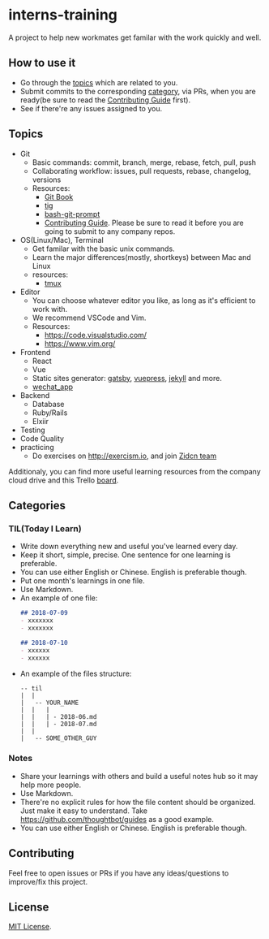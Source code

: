 # interns-training

A project to help new workmates get familar with the work quickly and well.


## How to use it

- Go through the [topics](#topics) which are related to you.
- Submit commits to the corresponding [category](#categories), via PRs, when you are ready(be sure to read the [Contributing Guide](https://github.com/zidcn/guides/blob/master/CONTRIBUTING.md) first).
- See if there're any issues assigned to you.

## Topics

- Git
  - Basic commands: commit, branch, merge, rebase, fetch, pull, push
  - Collaborating workflow: issues, pull requests, rebase, changelog, versions
  - Resources:
    - [Git Book](https://git-scm.com/book/en/v2)
    - [tig](https://jonas.github.io/tig/)
    - [bash-git-prompt](https://github.com/magicmonty/bash-git-prompt)
    - [Contributing Guide](https://github.com/zidcn/guides/blob/master/CONTRIBUTING.md). Please be sure to read it before you are going to submit to any company repos.
- OS(Linux/Mac), Terminal
  - Get familar with the basic unix commands.
  - Learn the major differences(mostly, shortkeys) between Mac and Linux
  - resources:
    - [tmux](https://github.com/tmux/tmux)
- Editor
  - You can choose whatever editor you like, as long as it's efficient to work with.
  - We recommend VSCode and Vim.
  - Resources:
    - https://code.visualstudio.com/
    - https://www.vim.org/
- Frontend
  - React
  - Vue
  - Static sites generator: [gatsby](https://github.com/gatsbyjs/gatsby), [vuepress](https://vuepress.vuejs.org), [jekyll](https://jekyllrb.com/) and more.
  - [wechat_app](https://developers.weixin.qq.com/miniprogram/dev/index.html)
- Backend
  - Database
  - Ruby/Rails
  - Elxiir
- Testing
- Code Quality
- practicing
  - Do exercises on http://exercism.io, and join [Zidcn team](http://exercism.io/teams/zidcn/streams)

Additionaly, you can find more useful learning resources from the company cloud drive and this Trello [board](https://trello.com/b/5EWBl79M/tech-resources).

## Categories

### TIL(Today I Learn)

- Write down everything new and useful you've learned every day.
- Keep it short, simple, precise. One sentence for one learning is preferable.
- You can use either English or Chinese. English is preferable though.
- Put one month's learnings in one file.
- Use Markdown.
- An example of one file:
  ```markdown
  ## 2018-07-09
  - xxxxxxx
  - xxxxxxx

  ## 2018-07-10
  - xxxxxx
  - xxxxxx
  ```
- An example of the files structure:
  ```
  -- til
  |  |
  |   -- YOUR_NAME
  |  |   |
  |  |   | - 2018-06.md
  |  |   | - 2018-07.md
  |  |
  |   -- SOME_OTHER_GUY
  ```

### Notes

- Share your learnings with others and build a useful notes hub so it may help more people.
- Use Markdown.
- There're no explicit rules for how the file content should be organized. Just make it easy to understand. Take https://github.com/thoughtbot/guides as a good example.
- You can use either English or Chinese. English is preferable though.


## Contributing

Feel free to open issues or PRs if you have any ideas/questions to improve/fix this project.

## License

[MIT License](LICENSE).